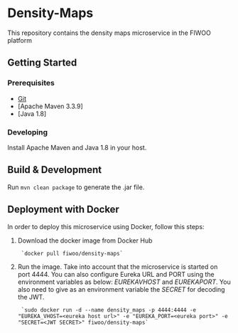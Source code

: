 # Density-Maps

This repository contains the density maps microservice in the FIWOO platform

## Getting Started

### Prerequisites
- [Git](https://git-scm.com/)
- [Apache Maven 3.3.9]
- [Java 1.8]

### Developing
Install Apache Maven and Java 1.8 in your host.

## Build & Development
Run `mvn clean package` to generate the .jar file.

## Deployment with Docker

In order to deploy this microservice using Docker, follow this steps:


1. Download the docker image from Docker Hub

		`docker pull fiwoo/density-maps`

2. Run the image. Take into account that the microservice is started on port 4444. You can also configure Eureka URL and PORT using the environment variables as below: _EUREKAVHOST_ and _EUREKAPORT_. You also need to give as an environment variable the _SECRET_ for decoding the JWT.

		`sudo docker run -d --name density_maps -p 4444:4444 -e "EUREKA_VHOST=<eureka host url>" -e "EUREKA_PORT=<eureka port>" -e "SECRET=<JWT SECRET>" fiwoo/density-maps`

